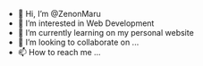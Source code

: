 - 👋 Hi, I’m @ZenonMaru 
- 👀 I’m interested in Web Development 
- 🌱 I’m currently learning on my personal website 
- 💞️ I’m looking to collaborate on ...
- 📫 How to reach me ...

<!---
ZenonMaru/ZenonMaru is a ✨ special ✨ repository because its `README.md` (this file) appears on your GitHub profile.
You can click the Preview link to take a look at your changes.
--->

